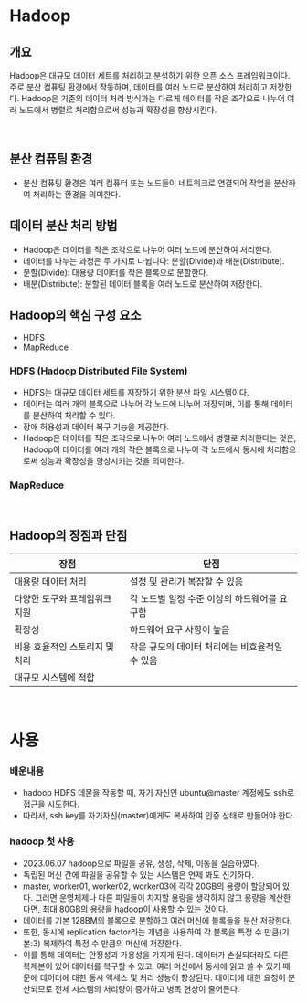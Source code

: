 # Hadoop

## 개요
Hadoop은 대규모 데이터 세트를 처리하고 분석하기 위한 오픈 소스 프레임워크이다. 주로 분산 컴퓨팅 환경에서 작동하며, 데이터를 여러 노드로 분산하여 처리하고 저장한다. Hadoop은 기존의 데이터 처리 방식과는 다르게 데이터를 작은 조각으로 나누어 여러 노드에서 병렬로 처리함으로써 성능과 확장성을 향상시킨다.

<br>

## 분산 컴퓨팅 환경
- 분산 컴퓨팅 환경은 여러 컴퓨터 또는 노드들이 네트워크로 연결되어 작업을 분산하여 처리하는 환경을 의미한다.

## 데이터 분산 처리 방법
- Hadoop은 데이터를 작은 조각으로 나누어 여러 노드에 분산하여 처리한다.
- 데이터를 나누는 과정은 두 가지로 나뉩니다: 분할(Divide)과 배분(Distribute).
- 분할(Divide): 대용량 데이터를 작은 블록으로 분할한다.
- 배분(Distribute): 분할된 데이터 블록을 여러 노드로 분산하여 저장한다.

## Hadoop의 핵심 구성 요소
 - HDFS
 - MapReduce

### HDFS (Hadoop Distributed File System)
- HDFS는 대규모 데이터 세트를 저장하기 위한 분산 파일 시스템이다.
- 데이터는 여러 개의 블록으로 나누어 각 노드에 나누어 저장되며, 이를 통해 데이터를 분산하여 처리할 수 있다.
- 장애 허용성과 데이터 복구 기능을 제공한다.
- Hadoop은 데이터를 작은 조각으로 나누어 여러 노드에서 병렬로 처리한다는 것은, Hadoop이 데이터를 여러 개의 작은 블록으로 나누어 각 노드에서 동시에 처리함으로써 성능과 확장성을 향상시키는 것을 의미한다.

### MapReduce


<br>

## Hadoop의 장점과 단점

| 장점                            | 단점                                          |
|---------------------------------|-----------------------------------------------|
| 대용량 데이터 처리              | 설정 및 관리가 복잡할 수 있음                 |
| 다양한 도구와 프레임워크 지원 | 각 노드별 일정 수준 이상의 하드웨어를 요구함    |
| 확장성                          | 하드웨어 요구 사항이 높음                      |
| 비용 효율적인 스토리지 및 처리 | 작은 규모의 데이터 처리에는 비효율적일 수 있음 |
| 대규모 시스템에 적합            |                                               |

<br>

# 사용

### 배운내용
- hadoop HDFS 데몬을 작동할 때, 자기 자신인 ubuntu@master 계정에도 ssh로 접근을 시도한다.
- 따라서, ssh key를 자기자신(master)에게도 복사하여 인증 상태로 만들어야 한다.

### hadoop 첫 사용
- 2023.06.07 hadoop으로 파일을 공유, 생성, 삭제, 이동을 실습하였다. 
- 독립된 머신 간에 파일을 공유할 수 있는 시스템은 언제 봐도 신기하다. 
- master, worker01, worker02, worker03에 각각 20GB의 용량이 할당되어 있다. 그러면 운영체제나 다른 파일들이 차지할 용량을 생각하지 않고 용량을 계산한다면, 최대 80GB의 용량을 hadoop이 사용할 수 있는 것이다.
- 데이터를 기본 128BM의 블록으로 분할하고 여러 머신에 블록들을 분산 저장한다. 
- 또한, 동시에 replication factor라는 개념을 사용하여 각 블록을 특정 수 만큼(기본:3) 복제하여 특정 수 만큼의 머신에 저장한다.
- 이를 통해 데이터는 안정성과 가용성을 가지게 된다. 데이터가 손실되더라도 다른 복제본이 있어 데이터를 복구할 수 있고, 여러 머신에서 동시에 읽고 쓸 수 있기 때문에 데이터에 대한 동시 액세스 및 처리 성능이 향상된다. 데이터에 대한 요청이 분산되므로 전체 시스템의 처리량이 증가하고 병목 현상이 줄어든다.